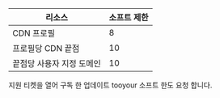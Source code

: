 
| 리소스 | 소프트 제한 |
| --- | --- |
| CDN 프로필 |8 |
| 프로필당 CDN 끝점 |10 |
| 끝점당 사용자 지정 도메인 |10 |

지원 티켓을 열어 구독 한 업데이트 tooyour 소프트 한도 요청 합니다.

